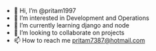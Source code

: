 - 👋 Hi, I’m @pritam1997
- 👀 I’m interested in Development and Operations
- 🌱 I’m currently learning django and node
- 💞️ I’m looking to collaborate on projects
- 📫 How to reach me pritam7387@hotmail.com

<!---
pritam1997/pritam1997 is a ✨ special ✨ repository because its `README.md` (this file) appears on your GitHub profile.
You can click the Preview link to take a look at your changes.
--->
